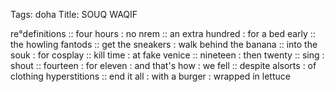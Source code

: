Tags: doha
Title: SOUQ WAQIF
  
re°definitions :: four hours : no nrem :: an extra hundred : for a bed early :: the howling fantods :: get the sneakers : walk behind the banana :: into the souk : for cosplay :: kill time : at fake venice :: nineteen : then twenty :: sing : shout :: fourteen : for eleven : and that's how : we fell :: despite alsorts : of clothing hyperstitions :: end it all : with a burger : wrapped in lettuce